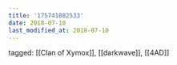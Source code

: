 ```yaml
---
title: '175741082533'
date: 2018-07-10
last_modified_at: 2018-07-10
---
```

tagged: [[Clan of Xymox]], [[darkwave]], [[4AD]]
<iframe frameborder="0" height="1" id="ga_target" scrolling="no" style="background-color:transparent; overflow:hidden; position:absolute; top:0; left:0; z-index:9999;" width="1"></iframe>